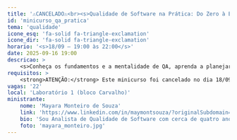 ```yaml
---
title: '⚠️CANCELADO⚠️<br><s>Qualidade de Software na Prática: Do Zero à Execução</s>'
id: 'minicurso_qa_pratica'
tema: 'qualidade'
icone_esq: 'fa-solid fa-triangle-exclamation'
icone_dir: 'fa-solid fa-triangle-exclamation'
horario: '<s>18/09 – 19:00 às 22:00</s>'
date: 2025-09-16 19:00
descricao: >
    <s>Conheça os fundamentos e a mentalidade de QA, aprenda a planejar e escrever casos de teste, realizar testes exploratórios e registrar bugs. O minicurso também apresenta ferramentas essenciais e uma introdução à automação com Cypress. <strong>Pré-requisitos</strong>: Nenhum. Para acompanhar a parte prática de automação, é recomendado ter Node.js, VS Code e Cypress instalados.</s>
requisitos: >
    <strong>ATENÇÃO:</strong> Este minicurso foi cancelado no dia 18/09. Será realizado extra-evento em 27/09 (sábado) no período vespertino. As inscrições para essa nova data serão abertas em breve pela ministrante. 
vagas: '22'
local: 'Laboratório 1 (bloco Carvalho)'
ministrante:
    nome: 'Mayara Monteiro de Souza'
    link: 'https://www.linkedin.com/in/maymontsouza/?originalSubdomain=br'
    bio: 'Sou Analista de Qualidade de Software com cerca de quatro anos de experiência, formada em Análise e Desenvolvimento de Sistemas e estudante de Engenharia de Software na UDESC. Atuo em times ágeis, com foco em Shift-Left Testing e práticas que garantem qualidade desde as fases iniciais do desenvolvimento. Tenho experiência em testes manuais e automatizados, testes de API, automação com Selenium e Cypress, além de vivência com CI/CD, SQL e metodologias ágeis. Minha paixão é difundir a cultura de qualidade e contribuir para entregas mais eficientes.'
    foto: 'mayara_monteiro.jpg'
---
```

